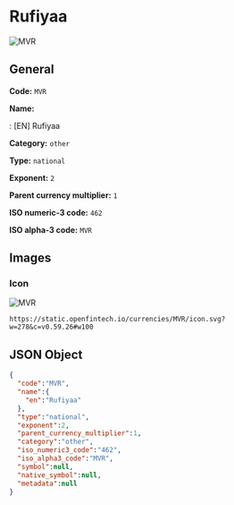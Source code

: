 
# Rufiyaa 
![MVR](https://static.openfintech.io/currencies/MVR/icon.svg?w=278&c=v0.59.26#w100)  

## General 
 
**Code:** `MVR` 
 
**Name:** 
 
:	[EN] Rufiyaa 
 
**Category:** `other` 
 
**Type:** `national` 
 
**Exponent:** `2` 
 
**Parent currency multiplier:** `1` 
 
**ISO numeric-3 code:** `462` 
 
**ISO alpha-3 code:** `MVR` 
 

## Images 

### Icon 
 
![MVR](https://static.openfintech.io/currencies/MVR/icon.svg?w=278&c=v0.59.26#w100)  

```
https://static.openfintech.io/currencies/MVR/icon.svg?w=278&c=v0.59.26#w100
```  

## JSON Object 

```json
{
  "code":"MVR",
  "name":{
    "en":"Rufiyaa"
  },
  "type":"national",
  "exponent":2,
  "parent_currency_multiplier":1,
  "category":"other",
  "iso_numeric3_code":"462",
  "iso_alpha3_code":"MVR",
  "symbol":null,
  "native_symbol":null,
  "metadata":null
}
```  
